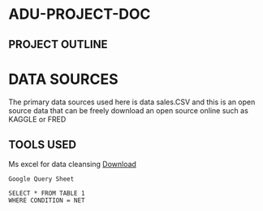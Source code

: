 # ADU-PROJECT-DOC
## PROJECT OUTLINE

# DATA SOURCES
The primary data sources used here is data sales.CSV and this is an open source data that can be freely download an open source online such as KAGGLE or FRED 

## TOOLS USED
Ms excel for data cleansing [Download](https://microsoft.com)

```
Google Query Sheet

SELECT * FROM TABLE 1
WHERE CONDITION = NET

```
